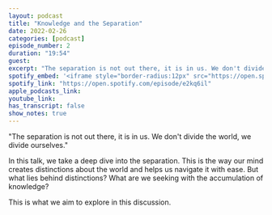 ```yaml
---
layout: podcast
title: "Knowledge and the Separation"
date: 2022-02-26
categories: [podcast]
episode_number: 2
duration: "19:54"
guest: 
excerpt: "The separation is not out there, it is in us. We don't divide the world, we divide ourselves."
spotify_embed: '<iframe style="border-radius:12px" src="https://open.spotify.com/embed/episode/e2kq6il?utm_source=generator" width="100%" height="352" frameBorder="0" allowfullscreen="" allow="autoplay; clipboard-write; encrypted-media; fullscreen; picture-in-picture" loading="lazy"></iframe>'
spotify_link: "https://open.spotify.com/episode/e2kq6il"
apple_podcasts_link: 
youtube_link: 
has_transcript: false
show_notes: true
---
```


"The separation is not out there, it is in us. We don't divide the world, we divide ourselves."

In this talk, we take a deep dive into the separation. This is the way our mind creates distinctions about the world and helps us navigate it with ease. But what lies behind distinctions? What are we seeking with the accumulation of knowledge?

This is what we aim to explore in this discussion.